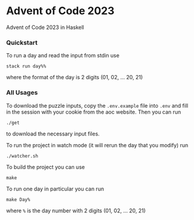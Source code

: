 # Advent of Code 2023

Advent of Code 2023 in Haskell

### Quickstart

To run a day and read the input from stdin use

```
stack run day%%
```

where the format of the day is 2 digits (01, 02, ... 20, 21)

### All Usages

To download the puzzle inputs, copy the `.env.example` file into `.env` and
fill in the session with your cookie from the aoc website. Then you can run

```console
./get
```

to download the necessary input files.

To run the project in watch mode (it will rerun the day that you modify) run

```console
./watcher.sh
````

To build the project you can use

```console
make
```

To run one day in particular you can run

```console
make Day%
```

where `%` is the day number with 2 digits (01, 02, ... 20, 21)

